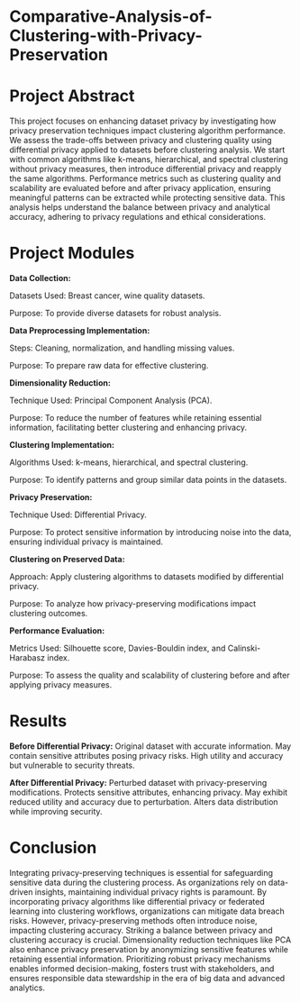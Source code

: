 # Comparative-Analysis-of-Clustering-with-Privacy-Preservation

# Project Abstract
This project focuses on enhancing dataset privacy by investigating how privacy preservation techniques impact clustering algorithm performance. We assess the trade-offs between privacy and clustering quality using differential privacy applied to datasets before clustering analysis. We start with common algorithms like k-means, hierarchical, and spectral clustering without privacy measures, then introduce differential privacy and reapply the same algorithms. Performance metrics such as clustering quality and scalability are evaluated before and after privacy application, ensuring meaningful patterns can be extracted while protecting sensitive data. This analysis helps understand the balance between privacy and analytical accuracy, adhering to privacy regulations and ethical considerations.

# Project Modules
**Data Collection:**

Datasets Used: Breast cancer, wine quality datasets.

Purpose: To provide diverse datasets for robust analysis.

**Data Preprocessing Implementation:**

Steps: Cleaning, normalization, and handling missing values.

Purpose: To prepare raw data for effective clustering.

**Dimensionality Reduction:**

Technique Used: Principal Component Analysis (PCA).

Purpose: To reduce the number of features while retaining essential information, facilitating better clustering and enhancing privacy.

**Clustering Implementation:**

Algorithms Used: k-means, hierarchical, and spectral clustering.

Purpose: To identify patterns and group similar data points in the datasets.

**Privacy Preservation:**

Technique Used: Differential Privacy.

Purpose: To protect sensitive information by introducing noise into the data, ensuring individual privacy is maintained.

**Clustering on Preserved Data:**

Approach: Apply clustering algorithms to datasets modified by differential privacy.

Purpose: To analyze how privacy-preserving modifications impact clustering outcomes.

**Performance Evaluation:**

Metrics Used: Silhouette score, Davies-Bouldin index, and Calinski-Harabasz index.

Purpose: To assess the quality and scalability of clustering before and after applying privacy measures.

# Results

**Before Differential Privacy:**
Original dataset with accurate information.
May contain sensitive attributes posing privacy risks.
High utility and accuracy but vulnerable to security threats.

**After Differential Privacy:**
Perturbed dataset with privacy-preserving modifications.
Protects sensitive attributes, enhancing privacy.
May exhibit reduced utility and accuracy due to perturbation.
Alters data distribution while improving security.

# Conclusion
Integrating privacy-preserving techniques is essential for safeguarding sensitive data during the clustering process. As organizations rely on data-driven insights, maintaining individual privacy rights is paramount. By incorporating privacy algorithms like differential privacy or federated learning into clustering workflows, organizations can mitigate data breach risks. However, privacy-preserving methods often introduce noise, impacting clustering accuracy. Striking a balance between privacy and clustering accuracy is crucial. Dimensionality reduction techniques like PCA also enhance privacy preservation by anonymizing sensitive features while retaining essential information. Prioritizing robust privacy mechanisms enables informed decision-making, fosters trust with stakeholders, and ensures responsible data stewardship in the era of big data and advanced analytics.
